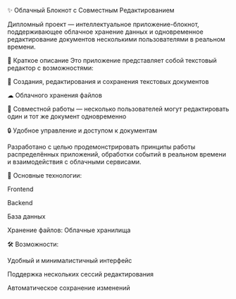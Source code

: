 ✨ Облачный Блокнот с Совместным Редактированием

Дипломный проект — интеллектуальное приложение-блокнот, поддерживающее облачное хранение данных и одновременное редактирование документов несколькими пользователями в реальном времени.

📌 Краткое описание
Это приложение представляет собой текстовый редактор с возможностями:

📄 Создания, редактирования и сохранения текстовых документов

☁ Облачного хранения файлов

👥 Совместной работы — несколько пользователей могут редактировать один и тот же документ одновременно

🔒 Удобное управление и доступом к документам


Разработано с целью продемонстрировать принципы работы распределённых приложений, обработки событий в реальном времени и взаимодействия с облачными сервисами.

🔧 Основные технологии:

Frontend

Backend

База данных

Хранение файлов: Облачные хранилища


🛠 Возможности:

Удобный и минималистичный интерфейс

Поддержка нескольких сессий редактирования

Автоматическое сохранение изменений

